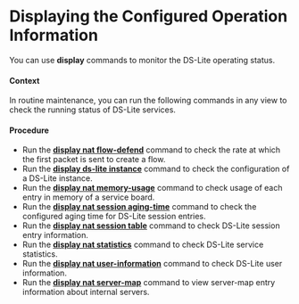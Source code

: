 Displaying the Configured Operation Information
===============================================

You can use **display** commands to monitor the DS-Lite operating status.

#### Context

In routine maintenance, you can run the following commands in any view to check the running status of DS-Lite services.


#### Procedure

* Run the [**display nat flow-defend**](cmdqueryname=display+nat+flow-defend) command to check the rate at which the first packet is sent to create a flow.
* Run the [**display ds-lite instance**](cmdqueryname=display+ds-lite+instance) command to check the configuration of a DS-Lite instance.
* Run the [**display nat memory-usage**](cmdqueryname=display+nat+memory-usage) command to check usage of each entry in memory of a service board.
* Run the [**display nat session aging-time**](cmdqueryname=display+nat+session+aging-time) command to check the configured aging time for DS-Lite session entries.
* Run the [**display nat session table**](cmdqueryname=display+nat+session+table) command to check DS-Lite session entry information.
* Run the [**display nat statistics**](cmdqueryname=display+nat+statistics) command to check DS-Lite service statistics.
* Run the [**display nat user-information**](cmdqueryname=display+nat+user-information) command to check DS-Lite user information.
* Run the [**display nat server-map**](cmdqueryname=display+nat+server-map) command to view server-map entry information about internal servers.